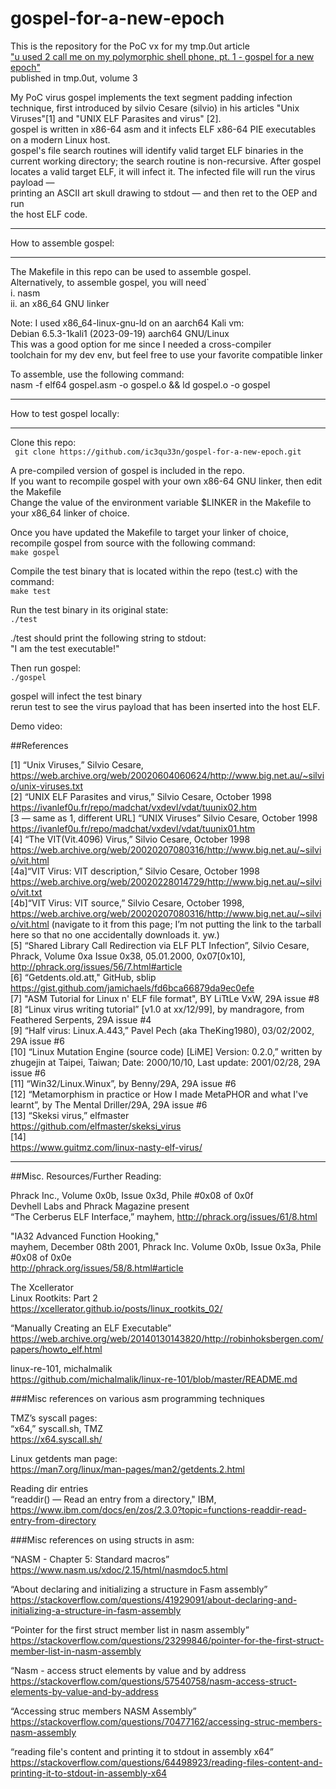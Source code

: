 # gospel-for-a-new-epoch    
This is the repository for the PoC vx for my tmp.0ut article     
["u used 2 call me on my polymorphic shell phone, pt. 1 - gospel for a new epoch"](https://tmpout.sh/3/12.html)   
published in tmp.0ut, volume 3  
  
My PoC virus gospel implements the text segment padding infection technique, first introduced by silvio Cesare (silvio) in his articles "Unix Viruses"[1] and "UNIX ELF Parasites and virus" [2].   
gospel is written in x86-64 asm and it infects ELF x86-64 PIE executables on a modern Linux host.  
gospel's file search routines will identify valid target ELF binaries in the current working directory; the search routine is non-recursive. After gospel locates a valid target ELF, it will infect it. The infected file will run the virus payload —   
printing an ASCII art skull drawing to stdout — and then ret to the OEP and run   
the host ELF code.   
  
  
  
************************  
How to assemble gospel:  
************************  
The Makefile in this repo can be used to assemble gospel.  
Alternatively, to assemble gospel, you will need`  
i. nasm  
ii. an x86_64 GNU linker   
  
Note: I used x86_64-linux-gnu-ld on an aarch64 Kali vm:   
Debian 6.5.3-1kali1 (2023-09-19) aarch64 GNU/Linux  
This was a good option for me since I needed a cross-compiler   
toolchain for my dev env, but feel free to use your favorite compatible linker  
  
To assemble, use the following command:  
nasm -f elf64 gospel.asm -o gospel.o && ld gospel.o -o gospel  
  
  
****************************  
How to test gospel locally:  
****************************  
Clone this repo:  
``` git clone https://github.com/ic3qu33n/gospel-for-a-new-epoch.git```  
  
A pre-compiled version of gospel is included in the repo.  
If you want to recompile gospel with your own x86-64 GNU linker, then edit the Makefile  
Change the value of the environment variable $LINKER in the Makefile to your x86_64 linker of choice.  
  
Once you have updated the Makefile to target your linker of choice, recompile gospel from source with the following command:  
```make gospel```  
  
Compile the test binary that is located within the repo (test.c) with the command:  
```make test```  
  
Run the test binary in its original state:  
```./test```  
  
./test should print the following string to stdout:   
"I am the test executable!"  
  
Then run gospel:  
```./gospel```  
  
gospel will infect the test binary  
rerun test to see the virus payload that has been inserted into the host ELF.  
  
Demo video:  
  
  
  
  
  
##References  
  
  
[1] “Unix Viruses,” Silvio Cesare, https://web.archive.org/web/20020604060624/http://www.big.net.au/~silvio/unix-viruses.txt   
[2] “UNIX ELF Parasites and virus,” Silvio Cesare, October 1998 https://ivanlef0u.fr/repo/madchat/vxdevl/vdat/tuunix02.htm   
[3 — same as 1, different URL] “UNIX Viruses” Silvio Cesare, October 1998  
https://ivanlef0u.fr/repo/madchat/vxdevl/vdat/tuunix01.htm   
[4] “The VIT(Vit.4096) Virus,” Silvio Cesare, October 1998  
https://web.archive.org/web/20020207080316/http://www.big.net.au/~silvio/vit.html   
[4a]“VIT Virus: VIT description,” Silvio Cesare, October 1998  
https://web.archive.org/web/20020228014729/http://www.big.net.au/~silvio/vit.txt   
[4b]“VIT Virus: VIT source,” Silvio Cesare, October 1998, https://web.archive.org/web/20020207080316/http://www.big.net.au/~silvio/vit.html (navigate to it from this page; I’m not putting the link to the tarball here so that no one accidentally downloads it. yw.)  
[5] “Shared Library Call Redirection via ELF PLT Infection”, Silvio Cesare, Phrack, Volume 0xa Issue 0x38, 05.01.2000, 0x07[0x10], http://phrack.org/issues/56/7.html#article   
[6] “Getdents.old.att," GitHub, sblip  
https://gist.github.com/jamichaels/fd6bca66879da9ec0efe   
[7] "ASM Tutorial for Linux n' ELF file format", BY LiTtLe VxW, 29A issue #8  
[8] “Linux virus writing tutorial” [v1.0 at xx/12/99], by mandragore, from Feathered Serpents, 29A issue #4  
[9] “Half virus: Linux.A.443,” Pavel Pech (aka TheKing1980), 03/02/2002, 29A issue #6  
[10] “Linux Mutation Engine (source code) [LiME] Version: 0.2.0,” written by zhugejin at Taipei, Taiwan; Date: 2000/10/10, Last update: 2001/02/28, 29A issue #6  
[11] “Win32/Linux.Winux”, by Benny/29A, 29A issue #6  
[12] “Metamorphism in practice or How I made MetaPHOR and what I've learnt”, by The Mental Driller/29A, 29A issue #6  
[13] “Skeksi virus,” elfmaster  
https://github.com/elfmaster/skeksi_virus   
[14]   
https://www.guitmz.com/linux-nasty-elf-virus/   
  
  
  
***   
  
##Misc. Resources/Further Reading:  
  
Phrack Inc., Volume 0x0b, Issue 0x3d, Phile #0x08 of 0x0f  
Devhell Labs and Phrack Magazine present  
“The Cerberus ELF Interface,” mayhem, http://phrack.org/issues/61/8.html  
  
"IA32 Advanced Function Hooking,"   
mayhem, December 08th 2001, Phrack Inc. Volume 0x0b, Issue 0x3a, Phile #0x08 of 0x0e  
http://phrack.org/issues/58/8.html#article  
  
The Xcellerator  
Linux Rootkits: Part 2  
https://xcellerator.github.io/posts/linux_rootkits_02/   
  
“Manually Creating an ELF Executable” https://web.archive.org/web/20140130143820/http://robinhoksbergen.com/papers/howto_elf.html   
  
linux-re-101, michalmalik  
https://github.com/michalmalik/linux-re-101/blob/master/README.md   
  
###Misc references on various asm programming techniques  
  
TMZ’s syscall pages:  
“x64,” syscall.sh, TMZ  
https://x64.syscall.sh/  
  
Linux getdents man page:  
https://man7.org/linux/man-pages/man2/getdents.2.html  
  
Reading dir entries  
“readdir() — Read an entry from a directory," IBM,  
https://www.ibm.com/docs/en/zos/2.3.0?topic=functions-readdir-read-entry-from-directory   
  
  
###Misc references on using structs in asm:  
  
“NASM - Chapter 5: Standard macros”  
https://www.nasm.us/xdoc/2.15/html/nasmdoc5.html  
  
“About declaring and initializing a structure in Fasm assembly”  
https://stackoverflow.com/questions/41929091/about-declaring-and-initializing-a-structure-in-fasm-assembly  
  
“Pointer for the first struct member list in nasm assembly”  
https://stackoverflow.com/questions/23299846/pointer-for-the-first-struct-member-list-in-nasm-assembly  
  
“Nasm - access struct elements by value and by address  
https://stackoverflow.com/questions/57540758/nasm-access-struct-elements-by-value-and-by-address  
  
“Accessing struc members NASM Assembly”  
https://stackoverflow.com/questions/70477162/accessing-struc-members-nasm-assembly  
  
“reading file's content and printing it to stdout in assembly x64”  
https://stackoverflow.com/questions/64498923/reading-files-content-and-printing-it-to-stdout-in-assembly-x64   
